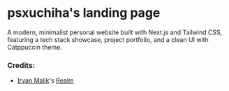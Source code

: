 # psxuchiha's landing page

A modern, minimalist personal website built with Next.js and Tailwind CSS, featuring a tech stack showcase, project portfolio, and a clean UI with Catppuccin theme. 

### Credits:

* [Irvan Malik](https://github.com/irvanmalik48)'s [Realm](https://github.com/irvanmalik48/realm)

